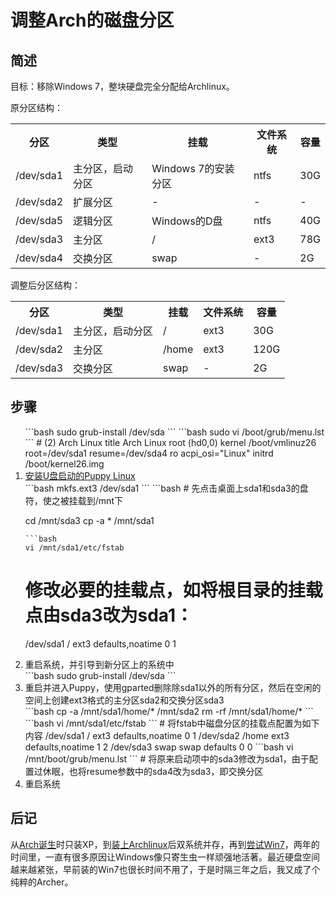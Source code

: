 # 调整Arch的磁盘分区

<p><h2>简述</h2></p>

<p>目标：移除Windows 7，整块硬盘完全分配给Archlinux。</p>

<p>原分区结构：</p>

<p>
<table class="art_tbl">
<tr><th class="art_tbl_th">分区</th><th class="art_tbl_th">类型</th><th class="art_tbl_th">挂载</th><th class="art_tbl_th">文件系统</th><th class="art_tbl_th">容量</th></tr>
<tr><td class="art_tbl_td">/dev/sda1</td><td class="art_tbl_td">主分区，启动分区</td><td class="art_tbl_td">Windows 7的安装分区</td><td class="art_tbl_td">ntfs</td><td class="art_tbl_td">30G</td></tr>
<tr><td class="art_tbl_td">/dev/sda2</td><td class="art_tbl_td">扩展分区</td><td class="art_tbl_td">-</td><td class="art_tbl_td">-</td><td class="art_tbl_td">-</td></tr>
<tr><td class="art_tbl_td">/dev/sda5</td><td class="art_tbl_td">逻辑分区</td><td class="art_tbl_td">Windows的D盘</td><td class="art_tbl_td">ntfs</td><td class="art_tbl_td">40G</td></tr>
<tr><td class="art_tbl_td">/dev/sda3</td><td class="art_tbl_td">主分区</td><td class="art_tbl_td">/</td><td class="art_tbl_td">ext3</td><td class="art_tbl_td">78G</td></tr>
<tr><td class="art_tbl_td">/dev/sda4</td><td class="art_tbl_td">交换分区</td><td class="art_tbl_td">swap</td><td class="art_tbl_td">-</td><td class="art_tbl_td">2G</td></tr>
</table>
</p>

<p>调整后分区结构：</p>

<p>
<table class="art_tbl">
<tr><th class="art_tbl_th">分区</th><th class="art_tbl_th">类型</th><th class="art_tbl_th">挂载</th><th class="art_tbl_th">文件系统</th><th class="art_tbl_th">容量</th></tr>
<tr><td class="art_tbl_td">/dev/sda1</td><td class="art_tbl_td">主分区，启动分区</td><td class="art_tbl_td">/</td><td class="art_tbl_td">ext3</td><td class="art_tbl_td">30G</td></tr>
<tr><td class="art_tbl_td">/dev/sda2</td><td class="art_tbl_td">主分区</td><td class="art_tbl_td">/home</td><td class="art_tbl_td">ext3</td><td class="art_tbl_td">120G</td></tr>
<tr><td class="art_tbl_td">/dev/sda3</td><td class="art_tbl_td">交换分区</td><td class="art_tbl_td">swap</td><td class="art_tbl_td">-</td><td class="art_tbl_td">2G</td></tr>
</table>
</p>

<p><h2>步骤</h2></p>

<ol>
```bash
sudo grub-install /dev/sda
```
```bash
sudo vi /boot/grub/menu.lst
```
# (2) Arch Linux
title  Arch Linux
root   (hd0,0)
kernel /boot/vmlinuz26 root=/dev/sda1 resume=/dev/sda4 ro acpi_osi="Linux"
initrd /boot/kernel26.img
</blockquote></li>
  <li><a href="http://0x3f.org/?p=1699">安装U盘启动的Puppy Linux</a></li>
```bash
mkfs.ext3 /dev/sda1
```
```bash
# 先点击桌面上sda1和sda3的盘符，使之被挂载到/mnt下

cd /mnt/sda3
cp -a * /mnt/sda1
```
```bash
vi /mnt/sda1/etc/fstab
```
# 修改必要的挂载点，如将根目录的挂载点由sda3改为sda1：
/dev/sda1           /         ext3      defaults,noatime       0       1
</blockquote></li>
  <li>重启系统，并引导到新分区上的系统中</li>
```bash
sudo grub-install /dev/sda
```
  <li>重启并进入Puppy，使用gparted删除除sda1以外的所有分区，然后在空闲的空间上创建ext3格式的主分区sda2和交换分区sda3</li>
```bash
cp -a /mnt/sda1/home/* /mnt/sda2
rm -rf /mnt/sda1/home/*
```
```bash
vi /mnt/sda1/etc/fstab
```
# 将fstab中磁盘分区的挂载点配置为如下内容
/dev/sda1        /          ext3      defaults,noatime         0        1
/dev/sda2        /home      ext3      defaults,noatime         1        2
/dev/sda3        swap       swap      defaults                 0        0
```bash
vi /mnt/boot/grub/menu.lst
```
# 将原来启动项中的sda3修改为sda1，由于配置过休眠，也将resume参数中的sda4改为sda3，即交换分区
</blockquote>
  <li>重启系统</li>
</ol>

<p><h2>后记</h2></p>

<p>从<a href="http://0x3f.org/?tag=arch">Arch</a><a href="http://0x3f.org/?p=819">诞生</a>时只装XP，到<a href="http://0x3f.org/?p=836">装上Archlinux</a>后双系统并存，再到<a href="http://0x3f.org/?p=1180">尝试Win7</a>，两年的时间里，一直有很多原因让Windows像只寄生虫一样顽强地活著。最近硬盘空间越来越紧张，早前装的Win7也很长时间不用了，于是时隔三年之后，我又成了个纯粹的Archer。</p>

